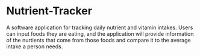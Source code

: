 # Nutrient-Tracker

A software application for tracking daily nutrient and vitamin intakes. Users can input foods they are eating, and the application will provide information of the nurtients that come from those foods and compare it to the average intake a person needs. 
